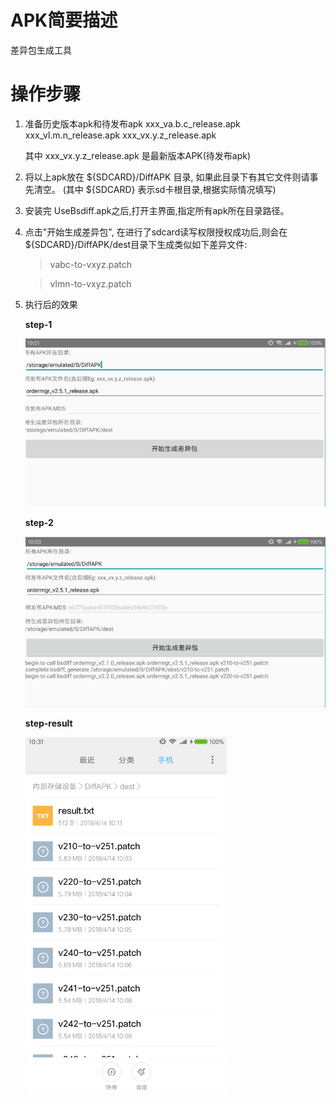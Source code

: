 # APK简要描述
 差异包生成工具

# 操作步骤
1. 准备历史版本apk和待发布apk 
    xxx_va.b.c_release.apk
    xxx_vl.m.n_release.apk
    xxx_vx.y.z_release.apk

   其中 xxx_vx.y.z_release.apk 是最新版本APK(待发布apk)

2. 将以上apk放在 ${SDCARD}/DiffAPK 目录, 如果此目录下有其它文件则请事先清空。
    (其中 ${SDCARD} 表示sd卡根目录,根据实际情况填写)

3. 安装完 UseBsdiff.apk之后,打开主界面,指定所有apk所在目录路径。

4. 点击"开始生成差异包", 在进行了sdcard读写权限授权成功后,则会在 ${SDCARD}/DiffAPK/dest目录下生成类似如下差异文件:

    > vabc-to-vxyz.patch

    > vlmn-to-vxyz.patch

5. 执行后的效果

   **step-1**

   ![step-1](./1-step.png)

   **step-2**

   ![step-2](./2-step.png)

   **step-result**

   ![step-result](./3-result.png)
